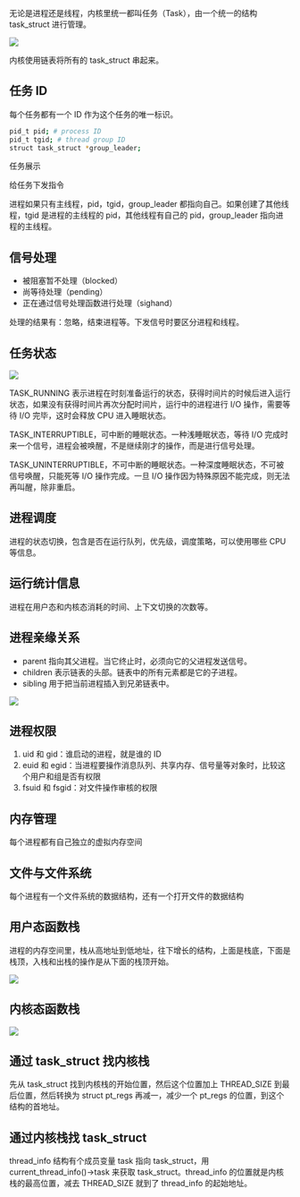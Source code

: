 无论是进程还是线程，内核里统一都叫任务（Task），由一个统一的结构 task_struct 进行管理。

![](/images/1649332187716-6aec86cc-70ed-4c4c-9e54-346bd26c1bc7.png)

内核使用链表将所有的 task_struct 串起来。

## 任务 ID
每个任务都有一个 ID 作为这个任务的唯一标识。

```bash
pid_t pid; # process ID
pid_t tgid; # thread group ID
struct task_struct *group_leader; 
```

任务展示

给任务下发指令

进程如果只有主线程，pid，tgid，group_leader 都指向自己。如果创建了其他线程，tgid 是进程的主线程的 pid，其他线程有自己的 pid，group_leader 指向进程的主线程。

## 信号处理
+ 被阻塞暂不处理（blocked）
+ 尚等待处理（pending）
+ 正在通过信号处理函数进行处理（sighand）

处理的结果有：忽略，结束进程等。下发信号时要区分进程和线程。

## 任务状态
![](/images/1649332918847-3fedd598-4679-4ec6-97ed-d5da7b2026fd.png)

TASK_RUNNING 表示进程在时刻准备运行的状态，获得时间片的时候后进入运行状态，如果没有获得时间片再次分配时间片，运行中的进程进行 I/O 操作，需要等待 I/O 完毕，这时会释放 CPU 进入睡眠状态。



TASK_INTERRUPTIBLE，可中断的睡眠状态。一种浅睡眠状态，等待 I/O 完成时来一个信号，进程会被唤醒，不是继续刚才的操作，而是进行信号处理。



TASK_UNINTERRUPTIBLE，不可中断的睡眠状态。一种深度睡眠状态，不可被信号唤醒，只能死等 I/O 操作完成。一旦 I/O 操作因为特殊原因不能完成，则无法再叫醒，除非重启。

## 进程调度
进程的状态切换，包含是否在运行队列，优先级，调度策略，可以使用哪些 CPU 等信息。

## 运行统计信息
进程在用户态和内核态消耗的时间、上下文切换的次数等。

## 进程亲缘关系
+ parent 指向其父进程。当它终止时，必须向它的父进程发送信号。
+ children 表示链表的头部。链表中的所有元素都是它的子进程。
+ sibling 用于把当前进程插入到兄弟链表中。

![](/images/1649335903573-0816d650-4fa8-49dc-8c64-ae503ebd49c0.png)

## 进程权限
1. uid 和 gid：谁启动的进程，就是谁的 ID
2. euid 和 egid：当进程要操作消息队列、共享内存、信号量等对象时，比较这个用户和组是否有权限
3. fsuid 和 fsgid：对文件操作审核的权限

## 内存管理
每个进程都有自己独立的虚拟内存空间

## 文件与文件系统
每个进程有一个文件系统的数据结构，还有一个打开文件的数据结构

## 用户态函数栈
进程的内存空间里，栈从高地址到低地址，往下增长的结构，上面是栈底，下面是栈顶，入栈和出栈的操作是从下面的栈顶开始。

![](/images/1649376972312-623cda8f-3332-4ab4-9b61-17ea76dbd8c6.png)

## 内核态函数栈
![](/images/1649377247399-2c3e6f11-a38a-4bb9-b600-d7880f661a3b.png)

## 通过 task_struct 找内核栈
先从 task_struct 找到内核栈的开始位置，然后这个位置加上 THREAD_SIZE 到最后位置，然后转换为 struct pt_regs 再减一，减少一个 pt_regs 的位置，到这个结构的首地址。

## 通过内核栈找 task_struct
thread_info 结构有个成员变量 task 指向 task_struct，用 current_thread_info()->task 来获取 task_struct。thread_info 的位置就是内核栈的最高位置，减去 THREAD_SIZE 就到了 thread_info 的起始地址。



